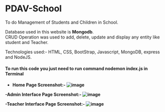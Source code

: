 # PDAV-School
To do Management of Students and Children in School. 


Database used in this website is <b>Mongodb</b>.
<br>
CRUD Operation was used to add, delete, update and display any entity like student and Teacher.

Technologies used:-
HTML, CSS, BootStrap, Javascript, MongoDB, express and NodeJS.

<h4>To run this code you just need to run command nodemon index.js in Terminal<h4>

- Home Page Screenshot:-
  ![image](https://user-images.githubusercontent.com/107272799/200109956-7aa664f9-0856-4ac0-9e22-a43f346840ea.png)

  
-Admin Interface Page Screenshot:-
![image](https://user-images.githubusercontent.com/107272799/200110053-965c40f2-d03f-4ee0-9c80-b357ce563b60.png)


-Teacher Interface Page Screenshot:-
![image](https://user-images.githubusercontent.com/107272799/200110115-b2a29362-ad4a-493a-ae57-95a838bcfb22.png)



